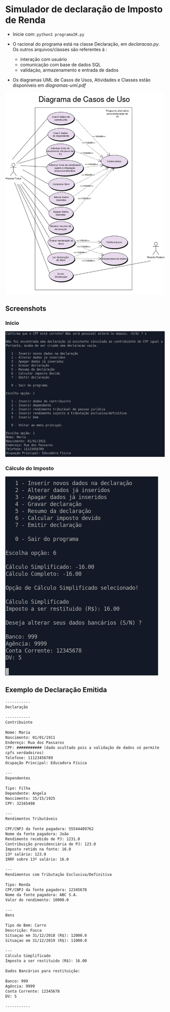 # Simulador de declaração de Imposto de Renda

- Inicie com: `python3 programaIR.py`
- O racional do programa está na classe Declaração, em *declaracao.py*. Os outros arquivos/classes são referentes à :
  - interação com usuário
  - comunicação com base de dados SQL
  - validação, armazenamento e entrada de dados

- Os diagramas UML de Casos de Usos, Atividades e Classes estão disponíveis em *diagramas-uml.pdf*

![Diagrama De Uso](img/diagrama-casos-uso.jpg)

## Screenshots

### Início

![Screenshot1](img/screenshot1.png)



### Cálculo do Imposto

![Screenshot2](img/screenshot2.png)



## Exemplo de Declaração Emitida

```
-----------
Declaração

-----------
Contribuinte

Nome: Maria 
Nascimento: 01/01/1911 
Endereço: Rua dos Passaros 
CPF: ########### (dado ocultado pois a validação de dados só permite cpfs verdadeiros) 
Telefone: 11123456789 
Ocupação Principal: Educadora Física

---
Dependentes

Tipo: Filha 
Dependente: Angela 
Nascimento: 15/15/1925 
CPF: 32165498

---
Rendimentos Tributáveis

CPF/CNPJ da fonte pagadora: 55544489762 
Nome da fonte pagadora: João 
Rendimento recebido de PJ: 1231.0 
Contribuição previdenciária de PJ: 123.0 
Imposto retido na fonte: 16.0 
13º salário: 123.0 
IRRF sobre 13º salário: 16.0

---
Rendimentos com Tributação Exclusiva/Definitiva

Tipo: Renda 
CPF/CNPJ da fonte pagadora: 12345678 
Nome da fonte pagadora: ABC S.A. 
Valor do rendimento: 10000.0

---
Bens

Tipo de Bem: Carro 
Descrição: Fusca 
Situaçao em 31/12/2018 (R$): 12000.0 
Situaçao em 31/12/2019 (R$): 11000.0

---
Cálculo Simplificado
Imposto a ser restituido (R$): 16.00

Dados Bancários para restituição:

Banco: 999 
Agência: 9999 
Conta Corrente: 12345678 
DV: 5

-----------
```

